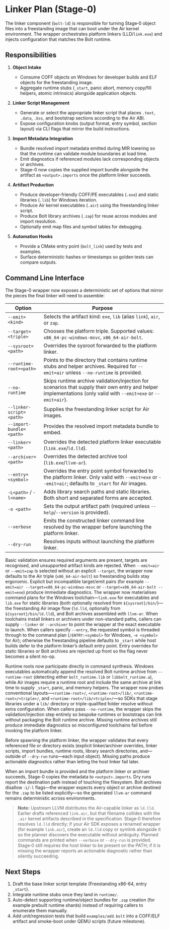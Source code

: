 # Linker Plan (Stage-0)

The linker component (`bolt-ld`) is responsible for turning Stage‑0 object files into a freestanding image that can boot under the Air kernel environment. The wrapper orchestrates platform linkers (LLD/`link.exe`) and injects configuration that matches the Bolt runtime.

## Responsibilities

1. **Object Intake**
   - Consume COFF objects on Windows for developer builds and ELF objects for the freestanding image.
   - Aggregate runtime stubs (`_start`, panic abort, memory copy/fill helpers, atomic intrinsics) alongside application objects.

2. **Linker Script Management**
   - Generate or select the appropriate linker script that places `.text`, `.data`, `.bss`, and bootstrap sections according to the Air ABI.
   - Expose configuration knobs (output format, entry symbol, section layout) via CLI flags that mirror the build instructions.

3. **Import Metadata Integration**
   - Bundle resolved import metadata emitted during MIR lowering so that the runtime can validate module boundaries at load time.
   - Emit diagnostics if referenced modules lack corresponding objects or archives.
   - Stage-0 now copies the supplied import bundle alongside the artifact as `<output>.imports` once the platform linker succeeds.

4. **Artifact Production**
   - Produce developer-friendly COFF/PE executables (`.exe`) and static libraries (`.lib`) for Windows iteration.
   - Produce Air kernel executables (`.air`) using the freestanding linker script.
   - Produce Bolt library archives (`.zap`) for reuse across modules and import resolution.
   - Optionally emit map files and symbol tables for debugging.

5. **Automation Hooks**
   - Provide a CMake entry point (`bolt_link`) used by tests and examples.
   - Surface deterministic hashes or timestamps so golden tests can compare outputs.

## Command Line Interface

The Stage-0 wrapper now exposes a deterministic set of options that mirror the pieces the final linker will need to assemble:

| Option | Purpose |
| --- | --- |
| `--emit=<kind>` | Selects the artifact kind: `exe`, `lib` (alias `link`), `air`, or `zap`. |
| `--target=<triple>` | Chooses the platform triple. Supported values: `x86_64-pc-windows-msvc`, `x86_64-air-bolt`. |
| `--sysroot=<path>` | Overrides the sysroot forwarded to the platform linker. |
| `--runtime-root=<path>` | Points to the directory that contains runtime stubs and helper archives. Required for `--emit=air` unless `--no-runtime` is provided. |
| `--no-runtime` | Skips runtime archive validation/injection for scenarios that supply their own entry and helper implementations (only valid with `--emit=exe` or `--emit=air`). |
| `--linker-script=<path>` | Supplies the freestanding linker script for Air images. |
| `--import-bundle=<path>` | Provides the resolved import metadata bundle to embed. |
| `--linker=<path>` | Overrides the detected platform linker executable (`link.exe`/`ld.lld`). |
| `--archiver=<path>` | Overrides the detected archive tool (`lib.exe`/`llvm-ar`). |
| `--entry=<symbol>` | Overrides the entry point symbol forwarded to the platform linker. Only valid with `--emit=exe` or `--emit=air`; defaults to `_start` for Air images. |
| `-L<path>` / `-l<name>` | Adds library search paths and static libraries. Both short and separated forms are accepted. |
| `-o <path>` | Sets the output artifact path (required unless `--help`/`--version` is provided). |
| `--verbose` | Emits the constructed linker command line resolved by the wrapper before launching the platform linker. |
| `--dry-run` | Resolves inputs without launching the platform linker. |

Basic validation ensures required arguments are present, targets are recognised, and unsupported artifact kinds are rejected. When `--emit=air` or `--emit=zap` is selected without an explicit `--target`, the wrapper now defaults to the Air triple (`x86_64-air-bolt`) so freestanding builds stay ergonomic. Explicit but incompatible target/emit pairs (for example `--emit=air --target=x86_64-pc-windows-msvc` or `--target=x86_64-air-bolt --emit=exe`) produce immediate diagnostics. The wrapper now materialises command plans for the Windows toolchain—`link.exe` for executables and `lib.exe` for static libraries (both optionally resolved from `${sysroot}/bin/`)—the freestanding Air image flow (`ld.lld`, optionally from `${sysroot}/bin/ld.lld`), and Bolt archives assembled with `llvm-ar`. When toolchains install linkers or archivers under non-standard paths, callers can supply `--linker` or `--archiver` to point the wrapper at the exact executable to launch. When callers specify `--entry`, the requested symbol is threaded through to the command plan (`/ENTRY:<symbol>` for Windows, `-e <symbol>` for Air); otherwise the freestanding pipeline defaults to `_start` while host builds defer to the platform linker’s default entry point. Entry overrides for static libraries or Bolt archives are rejected up front so the flag never becomes a silent no-op.

Runtime roots now participate directly in command synthesis. Windows executables automatically append the resolved Bolt runtime archive from `--runtime-root` (detecting either `bolt_runtime.lib` or `libbolt_runtime.a`), while Air images require a runtime root and include the same archive at link time to supply `_start`, panic, and memory helpers. The wrapper now probes conventional layouts—`<runtime-root>/`, `<runtime-root>/lib/`, `<runtime-root>/<triple>/`, and `<runtime-root>/lib/<triple>/`—so SDKs that stage libraries under a `lib/` directory or triple-qualified folder resolve without extra configuration. When callers pass `--no-runtime`, the wrapper skips the validation/injection step entirely so bespoke runtimes or bootstraps can link without packaging the Bolt runtime archive. Missing runtime archives still produce immediate diagnostics so misconfigured toolchains fail before invoking the platform linker.

Before spawning the platform linker, the wrapper validates that every referenced file or directory exists (explicit linker/archiver overrides, linker scripts, import bundles, runtime roots, library search directories, and—outside of `--dry-run` runs—each input object). Missing paths produce actionable diagnostics rather than letting the host linker fail later.

When an import bundle is provided and the platform linker or archiver succeeds, Stage-0 copies the metadata to `<output>.imports`. Dry runs report the destination path instead of touching the filesystem. Bolt archives disallow `-L`/`-l` flags—the wrapper expects every object or archive destined for the `.zap` to be listed explicitly—so the generated `llvm-ar` command remains deterministic across environments.

> **Note:** Upstream LLVM distributes the Air-capable linker as `ld.lld`. Earlier drafts referenced `link.air`, but that filename collides with the `.air` kernel artifacts described in the specification. Stage‑0 therefore resolves `ld.lld` directly; if your Air SDK exposes a renamed wrapper (for example `link.air`), create an `ld.lld` copy or symlink alongside it so the planner discovers the executable without ambiguity. Planned commands are printed when `--verbose` or `--dry-run` is provided. Stage‑0 still requires the host linker to be present on the PATH; if it is missing the wrapper reports an actionable diagnostic rather than silently succeeding.

## Next Steps

1. Draft the base linker script template (Freestanding x86-64, entry `_start`).
2. Integrate runtime stubs once they land in `runtime/`.
3. Auto-detect supporting runtime/object bundles for `.zap` creation (for example prebuilt runtime shards) instead of requiring callers to enumerate them manually.
4. Add unit/regression tests that build `examples/add.bolt` into a COFF/ELF artifact and smoke-boot under QEMU scripts (future milestone).


